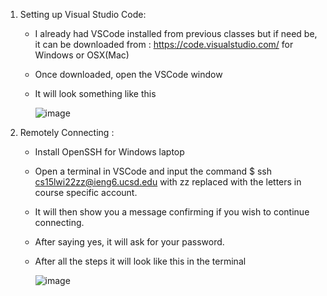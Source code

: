 1. Setting up Visual Studio Code:
   - I already had VSCode installed from previous classes but if need be, it can be downloaded from : https://code.visualstudio.com/ for Windows or OSX(Mac)
   - Once downloaded, open the VSCode window
   - It will look something like this
   
      ![image](https://user-images.githubusercontent.com/97641897/149424347-a3918030-49b1-4ea8-bcbb-5cacd6e48a77.png)
 
 2. Remotely Connecting :
    - Install OpenSSH for Windows laptop
    - Open a terminal in VSCode and input the command $ ssh cs15lwi22zz@ieng6.ucsd.edu with zz replaced with the letters in course specific account. 
    - It will then show you a message confirming if you wish to continue connecting. 
    - After saying yes, it will ask for your password. 
    - After all the steps it will look like this in the terminal

        ![image](https://user-images.githubusercontent.com/97641897/149426038-a5de1d38-6fcf-4554-bd13-2a83fba76172.png)




